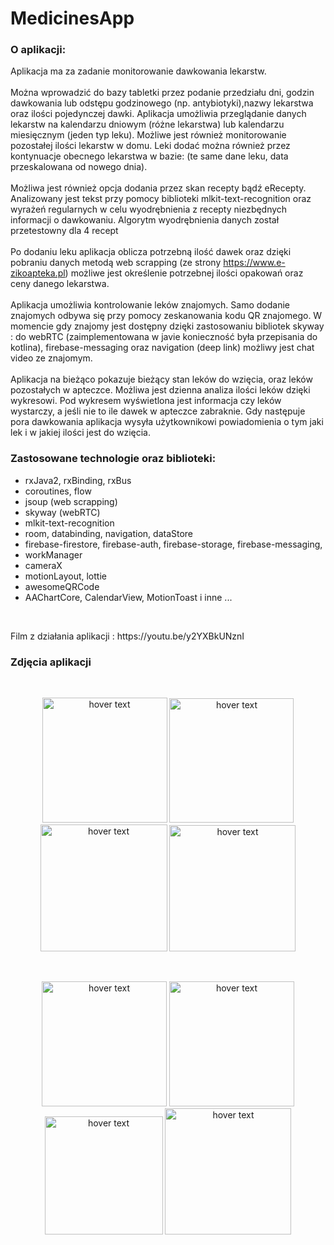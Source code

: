 # MedicinesApp

<h3>O aplikacji: </h3>

Aplikacja ma za zadanie monitorowanie dawkowania lekarstw.
<br>
<br>
Można wprowadzić do bazy tabletki przez podanie przedziału dni, godzin dawkowania lub odstępu godzinowego (np. antybiotyki),nazwy lekarstwa oraz ilości pojedynczej dawki. Aplikacja umożliwia przeglądanie danych lekarstw na kalendarzu dniowym (różne lekarstwa) lub kalendarzu miesięcznym (jeden typ leku). Możliwe jest również monitorowanie pozostałej ilości lekarstw w domu. Leki dodać można również przez kontynuacje obecnego lekarstwa w bazie: (te same dane leku, data przeskalowana od nowego dnia). 
<br>
<br>
Możliwa jest również opcja dodania przez skan recepty bądź eRecepty. Analizowany jest tekst przy pomocy biblioteki mlkit-text-recognition oraz wyrażeń regularnych w celu wyodrębnienia z recepty niezbędnych informacji o dawkowaniu. Algorytm wyodrębnienia danych został przetestowny dla 4 recept
<br>
<br>
Po dodaniu leku aplikacja oblicza potrzebną ilość dawek oraz dzięki pobraniu danych metodą web scrapping (ze strony https://www.e-zikoapteka.pl) możliwe jest określenie potrzebnej ilości opakowań oraz ceny danego lekarstwa. 
<br>
<br>
Aplikacja umożliwia kontrolowanie leków znajomych. Samo dodanie znajomych odbywa się przy pomocy zeskanowania kodu QR znajomego. W momencie gdy znajomy jest dostępny dzięki zastosowaniu bibliotek skyway : do webRTC (zaimplementowana w javie konieczność była przepisania do kotlina), firebase-messaging oraz navigation (deep link) możliwy jest chat video ze znajomym. 
<br>
<br>
Aplikacja na bieżąco pokazuje bieżący stan leków do wzięcia, oraz leków pozostałych w apteczce. Możliwa jest dzienna analiza ilości leków dzięki wykresowi. Pod wykresem wyświetlona jest informacja czy leków wystarczy, a jeśli nie to ile dawek w apteczce zabraknie. Gdy następuje pora dawkowania aplikacja wysyła użytkownikowi powiadomienia o tym jaki lek i w jakiej ilości jest do wzięcia.

<h3>Zastosowane technologie oraz biblioteki: </h3>
<ul>
  <li>rxJava2, rxBinding, rxBus</li>
  <li>coroutines, flow</li>
  <li>jsoup (web scrapping)</li>
  <li>skyway (webRTC)</li>
  <li>mlkit-text-recognition</li>
  <li>room, databinding, navigation, dataStore</li>
  <li>firebase-firestore, firebase-auth, firebase-storage, firebase-messaging,</li>
  <li>workManager</li>
  <li>cameraX</li>
  <li>motionLayout, lottie</li>
  <li>awesomeQRCode</li>
  <li>AAChartCore, CalendarView, MotionToast i inne ... </li>
</ul>

<br>
<p>Film z działania aplikacji : https://youtu.be/y2YXBkUNznI
<br>

<h3>Zdjęcia aplikacji </h3>
<br>
<p align="center">
   <img src="https://user-images.githubusercontent.com/77553097/115614909-8b6c9f80-a2ee-11eb-913e-8445802e76d8.png" width="200" title="hover text">
    <img src="https://user-images.githubusercontent.com/77553097/115614605-3597f780-a2ee-11eb-99e8-ff2442f5a3e8.png" width="199" title="hover text">
    <img src="https://user-images.githubusercontent.com/77553097/115614388-f49fe300-a2ed-11eb-8a14-25db4d7fe19b.png" width="203" title="hover text">
   <img src="https://user-images.githubusercontent.com/77553097/115614503-14370b80-a2ee-11eb-9e45-fa09ab3db040.png" width="202" title="hover text">
</p>
<br>
<p align="center">
      <img src="https://user-images.githubusercontent.com/77553097/115614812-6a0bb380-a2ee-11eb-97b3-77846288d136.png" width="200" title="hover text">
      <img src="https://user-images.githubusercontent.com/77553097/115614722-519b9900-a2ee-11eb-97ff-5e00462d7a56.png" width="200" title="hover text">
      <img src="https://user-images.githubusercontent.com/77553097/115614855-7859cf80-a2ee-11eb-8487-b080a5f453ca.png" width="189" title="hover text">
      <img src="https://user-images.githubusercontent.com/77553097/115614965-a212f680-a2ee-11eb-8412-ad4c01cd66ff.png" width="202" title="hover text">

</p>
<br>

